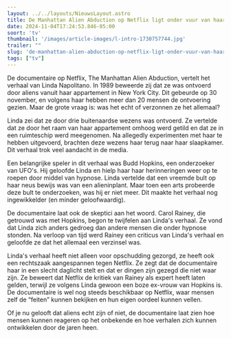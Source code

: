 ```yaml
---
layout: ../../layouts/NieuwsLayout.astro
title: De Manhattan Alien Abduction op Netflix ligt onder vuur van haar hoofdpersonage
date: 2024-11-04T17:24:53.846-05:00
soort: 'tv'
thumbnail: '/images/article-images/l-intro-1730757744.jpg'
trailer: ""
slug: 'de-manhattan-alien-abduction-op-netflix-ligt-onder-vuur-van-haar-hoofdpersonage'
tags: ["tv"]
---
```


De documentaire op Netflix, The Manhattan Alien Abduction, vertelt het verhaal
van Linda Napolitano. In 1989 beweerde zij dat ze was ontvoerd door aliens
vanuit haar appartement in New York City. Dit gebeurde op 30 november, en
volgens haar hebben meer dan 20 mensen de ontvoering gezien. Maar de grote vraag
is: was het echt of verzonnen ze het allemaal?

Linda zei dat ze door drie buitenaardse wezens was ontvoerd. Ze vertelde dat ze
door het raam van haar appartement omhoog werd getild en dat ze in een
ruimteschip werd meegenomen. Na allegedly experimenten met haar te hebben
uitgevoerd, brachten deze wezens haar terug naar haar slaapkamer. Dit verhaal
trok veel aandacht in de media.

Een belangrijke speler in dit verhaal was Budd Hopkins, een onderzoeker van
UFO's. Hij geloofde Linda en hielp haar haar herinneringen weer op te roepen
door middel van hypnose. Linda vertelde dat een vreemde bult op haar neus bewijs
was van een alieninplant. Maar toen een arts probeerde deze bult te onderzoeken,
was hij er niet meer. Dit maakte het verhaal nog ingewikkelder (en minder
geloofwaardig).

De documentaire laat ook de skeptici aan het woord. Carol Rainey, die getrouwd
was met Hopkins, begon te twijfelen aan Linda's verhaal. Ze vond dat Linda zich
anders gedroeg dan andere mensen die onder hypnose stonden. Na verloop van tijd
werd Rainey een criticus van Linda's verhaal en geloofde ze dat het allemaal een
verzinsel was.

Linda's verhaal heeft niet alleen voor opschudding gezorgd, ze heeft ook een
rechtszaak aangespannen tegen Netflix. Ze zegt dat de documentaire haar in een
slecht daglicht stelt en dat er dingen zijn gezegd die niet waar zijn. Ze
beweert dat Netflix de kritiek van Rainey als expert heeft laten gelden, terwijl
ze volgens Linda gewoon een boze ex-vrouw van Hopkins is. De documentaire is wel
nog steeds beschikbaar op Netflix, waar mensen zelf de “feiten” kunnen bekijken
en hun eigen oordeel kunnen vellen.

Of je nu gelooft dat aliens echt zijn of niet, de documentaire laat zien hoe
mensen kunnen reageren op het onbekende en hoe verhalen zich kunnen ontwikkelen
door de jaren heen.